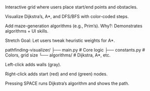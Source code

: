 Interactive grid where users place start/end points and obstacles.

Visualize Dijkstra’s, A*, and DFS/BFS with color-coded steps.

Add maze-generation algorithms (e.g., Prim’s).
Why?: Demonstrates algorithms + UI skills.

Stretch Goal: Let users tweak heuristic weights for A*.

pathfinding-visualizer/
├── main.py            # Core logic
├── constants.py       # Colors, grid size
└── algorithms/        # Dijkstra, A*, etc.

Left-click adds walls (gray).

Right-click adds start (red) and end (green) nodes.

Pressing SPACE runs Dijkstra’s algorithm and shows the path.
